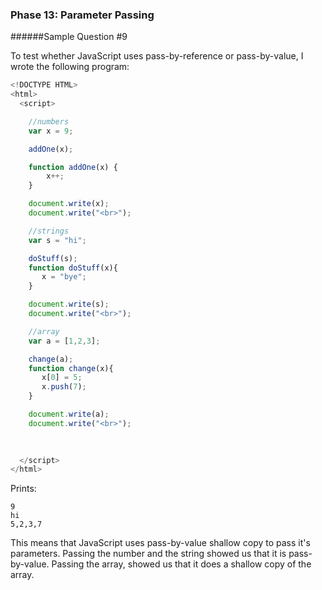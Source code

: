 ### Phase 13: Parameter Passing
######Sample Question #9

To test whether JavaScript uses pass-by-reference or pass-by-value, I wrote the
following program:

```js
<!DOCTYPE HTML>
<html>
  <script>

    //numbers
    var x = 9;

    addOne(x);

    function addOne(x) {
        x++;
    }

    document.write(x);
    document.write("<br>");

    //strings
    var s = "hi";

    doStuff(s);
    function doStuff(x){
       x = "bye";
    }

    document.write(s);
    document.write("<br>");

    //array
    var a = [1,2,3];

    change(a);
    function change(x){
       x[0] = 5;
       x.push(7);
    }

    document.write(a);
    document.write("<br>");
    
    

  </script>
</html>

```

Prints:
	
	9
	hi
	5,2,3,7


This means that JavaScript uses pass-by-value shallow copy to pass it's parameters. Passing the number and the string showed us that it is pass-by-value. Passing the array, showed us that it does a shallow copy of the array.  